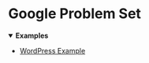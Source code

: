 [comment]: metadata=
[comment]: keywords=
[comment]: robots=
<h1>Google Problem Set</h1>
<p></p>
<details open>
    <summary>
        <b>Examples</b>
    </summary>
    <ul>
        <li><a href="https://github.com/vercel/next.js/tree/canary/examples/cms-wordpress" class="absolute" target="_blank" rel="noopener noreferrer">WordPress Example</a></li>
    </ul>
</details>